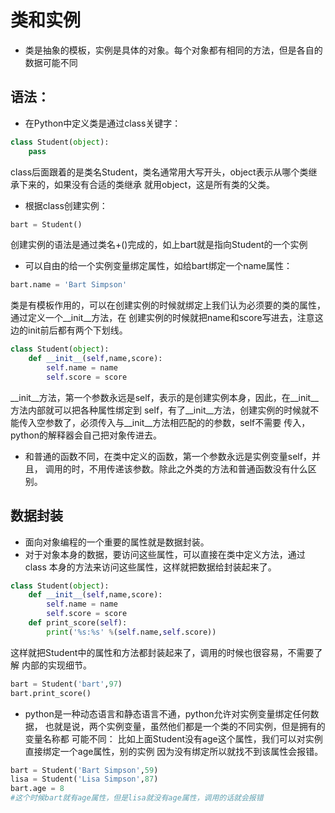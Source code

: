# 类和实例
* 类是抽象的模板，实例是具体的对象。每个对象都有相同的方法，但是各自的数据可能不同
## 语法：
* 在Python中定义类是通过class关键字：
```python
class Student(object):
    pass
```
class后面跟着的是类名Student，类名通常用大写开头，object表示从哪个类继承下来的，如果没有合适的类继承
就用object，这是所有类的父类。
* 根据class创建实例：
```python
bart = Student()
```
创建实例的语法是通过类名+()完成的，如上bart就是指向Student的一个实例
* 可以自由的给一个实例变量绑定属性，如给bart绑定一个name属性：
```python
bart.name = 'Bart Simpson'
```
类是有模板作用的，可以在创建实例的时候就绑定上我们认为必须要的类的属性，通过定义一个__init__方法，在
创建实例的时候就把name和score写进去，注意这边的init前后都有两个下划线。
```python
class Student(object):
    def __init__(self,name,score):
        self.name = name 
        self.score = score
```
__init__方法，第一个参数永远是self，表示的是创建实例本身，因此，在__init__方法内部就可以把各种属性绑定到
self，有了__init__方法，创建实例的时候就不能传入空参数了，必须传入与__init__方法相匹配的的参数，self不需要
传入，python的解释器会自己把对象传进去。
* 和普通的函数不同，在类中定义的函数，第一个参数永远是实例变量self，并且，
调用的时，不用传递该参数。除此之外类的方法和普通函数没有什么区别。

## 数据封装
* 面向对象编程的一个重要的属性就是数据封装。
* 对于对象本身的数据，要访问这些属性，可以直接在类中定义方法，通过class
本身的方法来访问这些属性，这样就把数据给封装起来了。
```python
class Student(object):
    def __init__(self,name,score):
        self.name = name 
        self.score = score
    def print_score(self):
        print('%s:%s' %(self.name,self.score))
```
这样就把Student中的属性和方法都封装起来了，调用的时候也很容易，不需要了解
内部的实现细节。
```python
bart = Student('bart',97)
bart.print_score()
```

* python是一种动态语言和静态语言不通，python允许对实例变量绑定任何数据，
也就是说，两个实例变量，虽然他们都是一个类的不同实例，但是拥有的变量名称都
可能不同：
比如上面Student没有age这个属性，我们可以对实例直接绑定一个age属性，别的实例
因为没有绑定所以就找不到该属性会报错。
```python
bart = Student('Bart Simpson',59)
lisa = Student('Lisa Simpson',87)
bart.age = 8
#这个时候bart就有age属性，但是lisa就没有age属性，调用的话就会报错
```




























